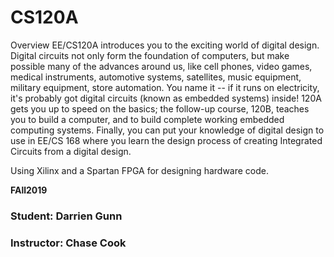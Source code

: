 # CS120A

Overview EE/CS120A introduces you to the exciting world of digital design. Digital circuits not only form the foundation of computers, but make possible many of the advances around us, like cell phones, video games, medical instruments, automotive systems, satellites, music equipment, military equipment, store automation. You name it -- if it runs on electricity, it's probably got digital circuits (known as embedded systems) inside! 120A gets you up to speed on the basics; the follow-up course, 120B, teaches you to build a computer, and to build complete working embedded computing systems. Finally, you can put your knowledge of digital design to use in EE/CS 168 where you learn the design process of creating Integrated Circuits from a digital design.

Using Xilinx and a Spartan FPGA for designing hardware code. 

**FAll2019**
### Student: Darrien Gunn 
### Instructor: Chase Cook

